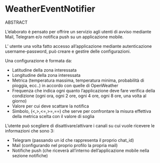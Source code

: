# WeatherEventNotifier
ABSTRACT

L’elaborato è pensato per offrire un servizio agli utenti di avviso mediante Mail, Telegram e/o notifica push su un applicazione mobile. 

L’ utente una volta fatto accesso all’applicazione mediante autenticazione username-password, può creare e gestire delle configurazioni. 

Una configurazione è formata da:
-	Latitudine della zona interessata
-	Longitudine della zona interessata
-	Metrica (temperatura massima, temperatura minima, probabilità di pioggia, ecc..) in accordo con quelle di OpenWeather
-	Frequenza che indica ogni quanto l’applicazione deve fare verifica della condizione (ogni ora, ogni 2 ore, ogni 4 ore, ogni 8 ore, una volta al giorno)
-	Valore per cui deve scattare la notifica
-	Simbolo, (<,>,<=,>=,==) che serve per confrontare la misura effettiva della metrica scelta con il valore di soglia

L’utente può scegliere di disattivare/attivare i canali su cui vuole ricevere le informazioni che sono 3:
-	Telegram (passando un id che rappresenta il proprio chat_id)
-	Mail (configurando nel proprio profilo la propria mail)
-	Notifiche push (che riceverà all’interno dell’applicazione mobile nella sezione notifiche)
